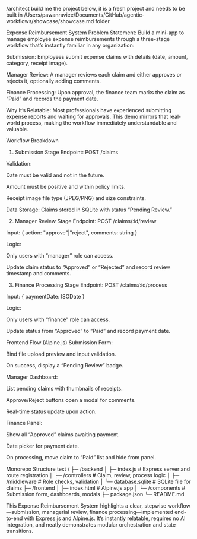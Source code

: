 /architect build me the project below, it is a fresh project and needs to be built in /Users/pawanraviee/Documents/GitHub/agentic-workflows/showcase/showcase.md folder

Expense Reimbursement System
Problem Statement:
Build a mini-app to manage employee expense reimbursements through a three-stage workflow that’s instantly familiar in any organization:

Submission: Employees submit expense claims with details (date, amount, category, receipt image).

Manager Review: A manager reviews each claim and either approves or rejects it, optionally adding comments.

Finance Processing: Upon approval, the finance team marks the claim as “Paid” and records the payment date.

Why It’s Relatable:
Most professionals have experienced submitting expense reports and waiting for approvals. This demo mirrors that real-world process, making the workflow immediately understandable and valuable.

Workflow Breakdown
1. Submission Stage
Endpoint: POST /claims

Validation:

Date must be valid and not in the future.

Amount must be positive and within policy limits.

Receipt image file type (JPEG/PNG) and size constraints.

Data Storage: Claims stored in SQLite with status “Pending Review.”

2. Manager Review Stage
Endpoint: POST /claims/:id/review

Input: { action: "approve"|"reject", comments: string }

Logic:

Only users with “manager” role can access.

Update claim status to “Approved” or “Rejected” and record review timestamp and comments.

3. Finance Processing Stage
Endpoint: POST /claims/:id/process

Input: { paymentDate: ISODate }

Logic:

Only users with “finance” role can access.

Update status from “Approved” to “Paid” and record payment date.

Frontend Flow (Alpine.js)
Submission Form:

Bind file upload preview and input validation.

On success, display a “Pending Review” badge.

Manager Dashboard:

List pending claims with thumbnails of receipts.

Approve/Reject buttons open a modal for comments.

Real-time status update upon action.

Finance Panel:

Show all “Approved” claims awaiting payment.

Date picker for payment date.

On processing, move claim to “Paid” list and hide from panel.

Monorepo Structure
text
/
├─ /backend
│   ├─ index.js            # Express server and route registration
│   ├─ /controllers        # Claim, review, process logic
│   ├─ /middleware         # Role checks, validation
│   └─ database.sqlite     # SQLite file for claims
├─ /frontend
│   ├─ index.html          # Alpine.js app
│   └─ /components         # Submission form, dashboards, modals
├─ package.json
└─ README.md

This Expense Reimbursement System highlights a clear, stepwise workflow—submission, managerial review, finance processing—implemented end-to-end with Express.js and Alpine.js. It’s instantly relatable, requires no AI integration, and neatly demonstrates modular orchestration and state transitions.